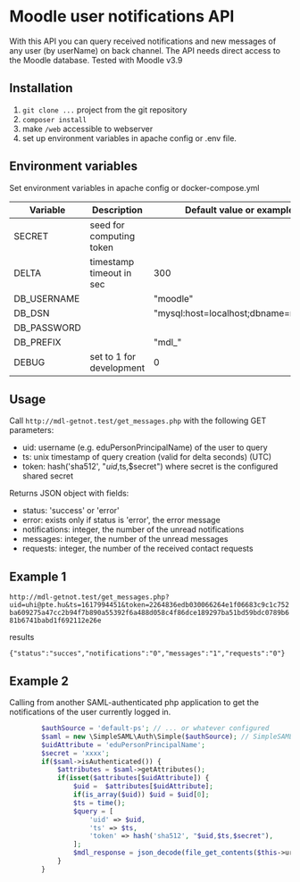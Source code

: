 Moodle user notifications API
=============================

With this API you can query received notifications and new messages of any user (by userName) on back channel.
The API needs direct access to the Moodle database.
Tested with Moodle v3.9

Installation
------------

1. `git clone ...` project from the git repository
2. `composer install`
3. make `/web` accessible to webserver
5. set up environment variables in apache config or .env file.

Environment variables
---------------------

Set environment variables in apache config or docker-compose.yml

Variable        | Description               | Default value or example
----------------|---------------------------|--------------------------
SECRET          | seed for computing token  |
DELTA           | timestamp timeout in sec  | 300
DB_USERNAME     |                           | "moodle"
DB_DSN          |                           | "mysql:host=localhost;dbname=moodle"
DB_PASSWORD     |                           |
DB_PREFIX       |                           | "mdl_"
DEBUG           | set to 1 for development  | 0  

Usage
-----

Call `http://mdl-getnot.test/get_messages.php` with the following GET parameters:

- uid: username (e.g. eduPersonPrincipalName) of the user to query 
- ts: unix timestamp of query creation (valid for delta seconds) (UTC)
- token: hash('sha512', "$uid,$ts,$secret") where secret is the configured shared secret

Returns JSON object with fields:
- status: 'success' or 'error'
- error: exists only if status is 'error', the error message
- notifications: integer, the number of the unread notifications 
- messages: integer, the number of the unread messages
- requests: integer, the number of the received contact requests 

Example 1
---------

`http://mdl-getnot.test/get_messages.php?uid=uhi@pte.hu&ts=1617994451&token=2264836edb030066264e1f06683c9c1c752ba609275a47cc2b94f7b890a55392f6a488d058c4f86dce189297ba51bd59bdc0789b681b6741babd1f692112e26e`

results

`{"status":"succes","notifications":"0","messages":"1","requests":"0"}`

Example 2
---------

Calling from another SAML-authenticated php application to get the notifications of the user currently logged in.

```php
        $authSource = 'default-ps'; // ... or whatever configured
        $saml = new \SimpleSAML\Auth\Simple($authSource); // SimpleSAMLphp SP >= 1.18.8 is required
	    $uidAttribute = 'eduPersonPrincipalName';
	    $secret = 'xxxx'; 
		if($saml->isAuthenticated()) {
		    $attributes = $saml->getAttributes();
		    if(isset($attributes[$uidAttribute]) {
		        $uid =  $attributes[$uidAttribute];
                if(is_array($uid)) $uid = $uid[0];
                $ts = time();
                $query = [
                    'uid' => $uid,
                    'ts' => $ts,
                    'token' => hash('sha512', "$uid,$ts,$secret"),
                ];
                $mdl_response = json_decode(file_get_contents($this->url.'?'.http_build_query($query)), JSON_OBJECT_AS_ARRAY);
		    }
		}
```
